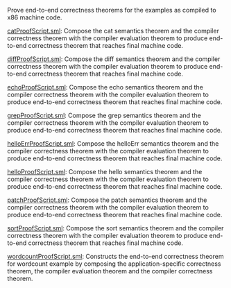 Prove end-to-end correctness theorems for the examples as compiled to
x86 machine code.

[catProofScript.sml](catProofScript.sml):
Compose the cat semantics theorem and the compiler correctness
theorem with the compiler evaluation theorem to produce end-to-end
correctness theorem that reaches final machine code.

[diffProofScript.sml](diffProofScript.sml):
Compose the diff semantics theorem and the compiler correctness
theorem with the compiler evaluation theorem to produce end-to-end
correctness theorem that reaches final machine code.

[echoProofScript.sml](echoProofScript.sml):
Compose the echo semantics theorem and the compiler correctness
theorem with the compiler evaluation theorem to produce end-to-end
correctness theorem that reaches final machine code.

[grepProofScript.sml](grepProofScript.sml):
Compose the grep semantics theorem and the compiler correctness
theorem with the compiler evaluation theorem to produce end-to-end
correctness theorem that reaches final machine code.

[helloErrProofScript.sml](helloErrProofScript.sml):
Compose the helloErr semantics theorem and the compiler correctness
theorem with the compiler evaluation theorem to produce end-to-end
correctness theorem that reaches final machine code.

[helloProofScript.sml](helloProofScript.sml):
Compose the hello semantics theorem and the compiler correctness
theorem with the compiler evaluation theorem to produce end-to-end
correctness theorem that reaches final machine code.

[patchProofScript.sml](patchProofScript.sml):
Compose the patch semantics theorem and the compiler correctness
theorem with the compiler evaluation theorem to produce end-to-end
correctness theorem that reaches final machine code.

[sortProofScript.sml](sortProofScript.sml):
Compose the sort semantics theorem and the compiler correctness
theorem with the compiler evaluation theorem to produce end-to-end
correctness theorem that reaches final machine code.

[wordcountProofScript.sml](wordcountProofScript.sml):
Constructs the end-to-end correctness theorem for wordcount example
by composing the application-specific correctness theorem, the
compiler evaluation theorem and the compiler correctness theorem.
